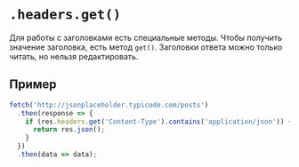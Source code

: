 # `.headers.get()`

Для работы с заголовками есть специальные методы. Чтобы получить значение заголовка, есть метод `get()`. Заголовки ответа можно только читать, но нельзя редактировать.

## Пример

```js
fetch('http://jsonplaceholder.typicode.com/posts')
  .then(response => {
    if (res.headers.get('Content-Type').contains('application/json')) {
      return res.json();
    }
  })
  .then(data => data);
```
